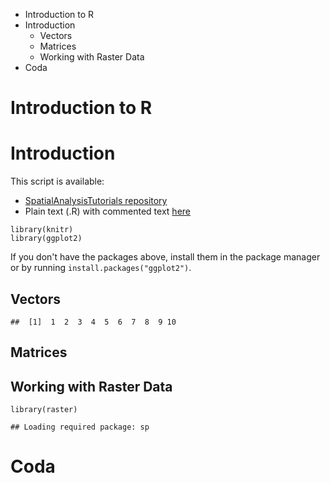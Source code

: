 -   Introduction to R
-   Introduction
    -   Vectors
    -   Matrices
    -   Working with Raster Data
-   Coda

Introduction to R
=================

Introduction
============

This script is available:

-   [SpatialAnalysisTutorials repository](http://github.com/adammwilson/SpatialAnalysisTutorials/blob/master/R_Introduction)
-   Plain text (.R) with commented text [here](http://github.com/adammwilson/SpatialAnalysisTutorials/blob/master/R_Introduction/R_Introduction.R)

``` {.r}
library(knitr)
library(ggplot2)
```

If you don't have the packages above, install them in the package manager or by running `install.packages("ggplot2")`.

Vectors
-------

    ##  [1]  1  2  3  4  5  6  7  8  9 10

Matrices
--------

Working with Raster Data
------------------------

``` {.r}
library(raster)
```

    ## Loading required package: sp

Coda
====
